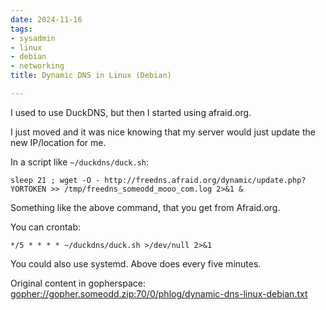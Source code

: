 ```yaml
---
date: 2024-11-16
tags:
- sysadmin
- linux
- debian
- networking
title: Dynamic DNS in Linux (Debian)

---
```



I used to use DuckDNS, but then I started using afraid.org.

I just moved and it was nice knowing that my server would just update the new
IP/location for me.

In a script like `~/duckdns/duck.sh`:

```
sleep 21 ; wget -O - http://freedns.afraid.org/dynamic/update.php?YORTOKEN >> /tmp/freedns_someodd_mooo_com.log 2>&1 &
```

Something like the above command, that you get from Afraid.org.

You can crontab:

```
*/5 * * * * ~/duckdns/duck.sh >/dev/null 2>&1
```

You could also use systemd. Above does every five minutes.


Original content in gopherspace: [gopher://gopher.someodd.zip:70/0/phlog/dynamic-dns-linux-debian.txt](gopher://gopher.someodd.zip:70/0/phlog/dynamic-dns-linux-debian.txt)
